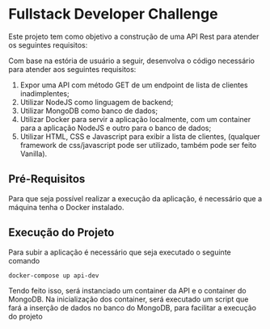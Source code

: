 # Fullstack Developer Challenge

Este projeto tem como objetivo a construção de uma API Rest para atender os seguintes requisitos:

Com base na estória de usuário a seguir, desenvolva o código necessário para atender aos
seguintes requisitos:

1. Expor uma API com método GET de um endpoint de lista de clientes inadimplentes;
2. Utilizar NodeJS como linguagem de backend;
3. Utilizar MongoDB como banco de dados;
4. Utilizar Docker para servir a aplicação localmente, com um container para a
aplicação NodeJS e outro para o banco de dados;
5. Utilizar HTML, CSS e Javascript para exibir a lista de clientes, (qualquer framework
de css/javascript pode ser utilizado, também pode ser feito Vanilla).

## Pré-Requisitos

Para que seja possível realizar a execução da aplicação, é necessário que a máquina tenha o Docker instalado.

## Execução do Projeto

Para subir a aplicação é necessário que seja executado o seguinte comando

```bash
docker-compose up api-dev
```

Tendo feito isso, será instanciado um container da API e o container do MongoDB. Na inicialização dos container, será executado um script que fará a inserção de dados no banco do MongoDB, para facilitar a execução do projeto

